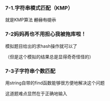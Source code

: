 ### 7-1.字符串模式匹配（KMP）

就是KMP算法 ~~题目有提示~~ 

### 7-2妈妈再也不用担心我被拖库啦！

模拟题目给出的求hash操作就可以了

（但是这个模拟的结果总是显得奇奇怪怪的）

### 7-3子字符串个数匹配

用string自带的find函数能够很方便地解决这个问题

这道题难点显然在于正确地输入

